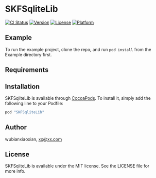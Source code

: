 # SKFSqliteLib

[![CI Status](http://img.shields.io/travis/wubianxiaoxian/SKFSqliteLib.svg?style=flat)](https://travis-ci.org/wubianxiaoxian/SKFSqliteLib)
[![Version](https://img.shields.io/cocoapods/v/SKFSqliteLib.svg?style=flat)](http://cocoapods.org/pods/SKFSqliteLib)
[![License](https://img.shields.io/cocoapods/l/SKFSqliteLib.svg?style=flat)](http://cocoapods.org/pods/SKFSqliteLib)
[![Platform](https://img.shields.io/cocoapods/p/SKFSqliteLib.svg?style=flat)](http://cocoapods.org/pods/SKFSqliteLib)

## Example

To run the example project, clone the repo, and run `pod install` from the Example directory first.

## Requirements

## Installation

SKFSqliteLib is available through [CocoaPods](http://cocoapods.org). To install
it, simply add the following line to your Podfile:

```ruby
pod "SKFSqliteLib"
```

## Author

wubianxiaoxian, xx@xx.com

## License

SKFSqliteLib is available under the MIT license. See the LICENSE file for more info.
